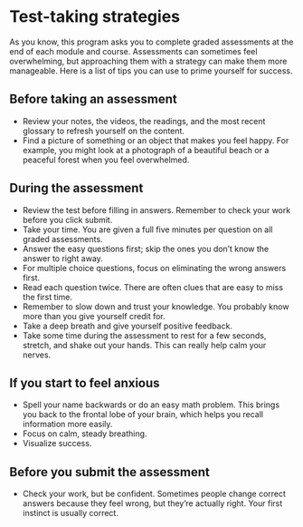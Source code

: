 # Test-taking strategies

As you know, this program asks you to complete graded assessments at the end of each module and course. Assessments can sometimes feel overwhelming, but approaching them with a strategy can make them more manageable. Here is a list of tips you can use to prime yourself for success.

## Before taking an assessment

- Review your notes, the videos, the readings, and the most recent glossary to refresh yourself on the content.
- Find a picture of something or an object that makes you feel happy. For example, you might look at a photograph of a beautiful beach or a peaceful forest when you feel overwhelmed.

## During the assessment

- Review the test before filling in answers. Remember to check your work before you click submit.
- Take your time. You are given a full five minutes per question on all graded assessments.
- Answer the easy questions first; skip the ones you don’t know the answer to right away.
- For multiple choice questions, focus on eliminating the wrong answers first.
- Read each question twice. There are often clues that are easy to miss the first time.
- Remember to slow down and trust your knowledge. You probably know more than you give yourself credit for.
- Take a deep breath and give yourself positive feedback.
- Take some time during the assessment to rest for a few seconds, stretch, and shake out your hands. This can really help calm your nerves.

## If you start to feel anxious

- Spell your name backwards or do an easy math problem. This brings you back to the frontal lobe of your brain, which helps you recall information more easily.
- Focus on calm, steady breathing.
- Visualize success.

## Before you submit the assessment

- Check your work, but be confident. Sometimes people change correct answers because they feel wrong, but they’re actually right. Your first instinct is usually correct.
